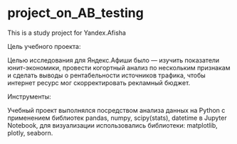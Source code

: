 # project_on_AB_testing
This is a study project for Yandex.Afisha

Цель учебного проекта:

Целью исследования для Яндекс.Афиши было — изучить показатели юнит-экономики, провести когортный анализ по нескольким признакам и сделать выводы о рентабельности источников трафика, чтобы интернет ресурс мог скорректировать рекламный бюджет. 

Инструменты:

Учебный проект выполнялся посредством анализа данных на Python с применением библиотек pandas, numpy, scipy(stats), datetime в Jupyter Notebook, для визуализации использовались библиотеки: matplotlib, plotly, seaborn.
